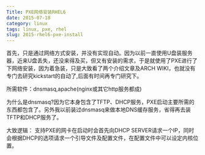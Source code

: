 ```yaml
---
Title: PXE网络安装RHEL6
date: 2015-07-18
category: linux
tags: linux, pxe, rhel
slug: 2015-rhel6-pxe-install
---
```


首先，只是通过网络方式安装，并没有实现自动。因为以前一直使用U盘装服务器，近来U盘丢失，还没来得及买，但又有安装的需求，于是就使用了PXE进行了下网络安装，因为着急装，只是大致看了两个介绍文章及ARCH WIKI，也就没有专门去研究kickstart的自动了,后面有时间再专门研究下。

所需软件：dnsmasq,apache(nginx或其它http服务都成)

为什么是dnsmasq?因为它本身包含了TFTP、DHCP服务，PXE启动主要所需的东西都包含了。另外我以前装过dnsmasq来做本地DNS缓存服务，省得再去装TFTP和DHCP服务了。

大致逻辑：
支持PXE的网卡在启动时会首先向DHCP SERVER请求一个IP，同时会根据DHCP的选项请求一个引导文件及配置文件，在配置文件中可以设定内核位置。

